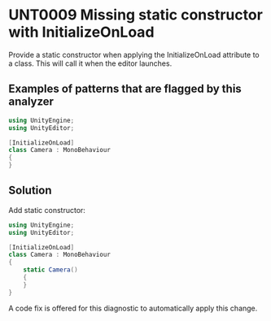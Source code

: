 # UNT0009 Missing static constructor with InitializeOnLoad

Provide a static constructor when applying the InitializeOnLoad attribute to a class. This will call it when the editor launches.

## Examples of patterns that are flagged by this analyzer

```csharp
using UnityEngine;
using UnityEditor;

[InitializeOnLoad]
class Camera : MonoBehaviour
{
}
```

## Solution

Add static constructor:

```csharp
using UnityEngine;
using UnityEditor;

[InitializeOnLoad]
class Camera : MonoBehaviour
{
    static Camera()
    {
    }
}
```

A code fix is offered for this diagnostic to automatically apply this change.
